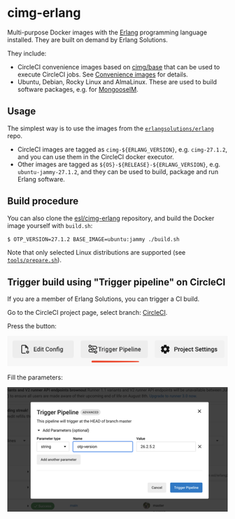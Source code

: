 # cimg-erlang

Multi-purpose Docker images with the [Erlang](https://www.erlang.org/) programming language installed. They are built on demand by Erlang Solutions.

They include:
- CircleCI convenience images based on [cimg/base](https://circleci.com/developer/images/image/cimg/base) that can be used to execute CircleCI jobs. See [Convenience images](https://circleci.com/docs/circleci-images/) for details.
- Ubuntu, Debian, Rocky Linux and AlmaLinux. These are used to build software packages, e.g. for [MongooseIM](https://github.com/esl/mongooseim).

## Usage

The simplest way is to use the images from the [`erlangsolutions/erlang`](https://hub.docker.com/repository/docker/erlangsolutions/erlang/general) repo.

- CircleCI images are tagged as `cimg-${ERLANG_VERSION}`, e.g. `cimg-27.1.2`, and you can use them in the CircleCI docker executor.
- Other images are tagged as `${OS}-${RELEASE}-${ERLANG_VERSION}`, e.g. `ubuntu-jammy-27.1.2`, and they can be used to build, package and run Erlang software.

## Build procedure

You can also clone the [esl/cimg-erlang](https://github.com/esl/cimg-erlang) repository, and build the Docker image yourself with `build.sh`:

```bash
$ OTP_VERSION=27.1.2 BASE_IMAGE=ubuntu:jammy ./build.sh
```

Note that only selected Linux distributions are supported (see [`tools/prepare.sh`](https://github.com/esl/cimg-erlang/blob/master/tools/prepare.sh)).

## Trigger build using "Trigger pipeline" on CircleCI

If you are a member of Erlang Solutions, you can trigger a CI build.

Go to the CircleCI project page, select branch: [CircleCI](https://app.circleci.com/pipelines/github/esl/cimg-erlang?branch=master).

Press the button:

![Tigger pipeline button](trigger-pipeline.png "Trigger pipeline")

Fill the parameters:

![Set otp-version](pipeline-build.png "Set otp-version")
